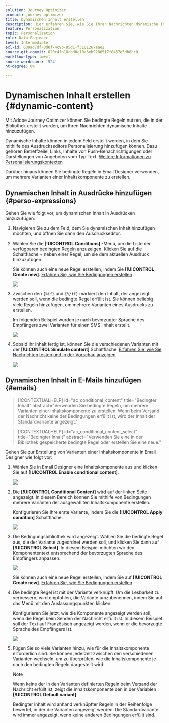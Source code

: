 ```yaml
---
solution: Journey Optimizer
product: journey optimizer
title: Dynamischen Inhalt erstellen
description: Hier erfahren Sie, wie Sie Ihren Nachrichten dynamische Inhalte hinzufügen können.
feature: Personalization
topic: Personalization
role: Data Engineer
level: Intermediate
exl-id: 639ad7df-0d0f-4c9b-95d1-f3101267aae2
source-git-commit: 020c4fb18cbd0c10a6eb92865f7f0457e5db8bc0
workflow-type: tm+mt
source-wordcount: '524'
ht-degree: 0%

---
```


# Dynamischen Inhalt erstellen {#dynamic-content}

Mit Adobe Journey Optimizer können Sie bedingte Regeln nutzen, die in der Bibliothek erstellt wurden, um Ihren Nachrichten dynamische Inhalte hinzuzufügen.

Dynamische Inhalte können in jedem Feld erstellt werden, in dem Sie mithilfe des Ausdruckseditors Personalisierung hinzufügen können. Dazu gehören Betreffzeile, Links, Inhalte von Push-Benachrichtigungen oder Darstellungen von Angeboten vom Typ Text. [Weitere Informationen zu Personalisierungskontexten](personalization-contexts.md)

Darüber hinaus können Sie bedingte Regeln in Email Designer verwenden, um mehrere Varianten einer Inhaltskomponente zu erstellen.

## Dynamischen Inhalt in Ausdrücke hinzufügen {#perso-expressions}

Gehen Sie wie folgt vor, um dynamischen Inhalt in Ausdrücken hinzuzufügen:

1. Navigieren Sie zu dem Feld, dem Sie dynamischen Inhalt hinzufügen möchten, und öffnen Sie dann den Ausdruckseditor.

1. Wählen Sie die **[!UICONTROL Conditions]** -Menü, um die Liste der verfügbaren bedingten Regeln anzuzeigen. Klicken Sie auf die Schaltfläche + neben einer Regel, um sie dem aktuellen Ausdruck hinzuzufügen.

   Sie können auch eine neue Regel erstellen, indem Sie **[!UICONTROL Create new]**. [Erfahren Sie, wie Sie Bedingungen erstellen](create-conditions.md)

   ![](assets/conditions-expression.png)

1. Zwischen den `{%if}` und `{%/if}` markiert den Inhalt, der angezeigt werden soll, wenn die bedingte Regel erfüllt ist. Sie können beliebig viele Regeln hinzufügen, um mehrere Varianten eines Ausdrucks zu erstellen.

   Im folgenden Beispiel wurden je nach bevorzugter Sprache des Empfängers zwei Varianten für einen SMS-Inhalt erstellt.

   ![](assets/conditions-language-sample.png)

1. Sobald Ihr Inhalt fertig ist, können Sie die verschiedenen Varianten mit der **[!UICONTROL Simulate content]** Schaltfläche. [Erfahren Sie, wie Sie Nachrichten testen und in der Vorschau anzeigen](../email/preview.md)

   ![](assets/conditions-preview.png)

## Dynamischen Inhalt in E-Mails hinzufügen {#emails}

>[!CONTEXTUALHELP]
>id="ac_conditional_content"
>title="Bedingter Inhalt"
>abstract="Verwenden Sie bedingte Regeln, um mehrere Varianten einer Inhaltskomponente zu erstellen. Wenn beim Versand der Nachricht keine der Bedingungen erfüllt ist, wird der Inhalt der Standardvariante angezeigt."

>[!CONTEXTUALHELP]
>id="ac_conditional_content_select"
>title="Bedingter Inhalt"
>abstract="Verwenden Sie eine in der Bibliothek gespeicherte bedingte Regel oder erstellen Sie eine neue."

Gehen Sie zur Erstellung von Varianten einer Inhaltskomponente in Email Designer wie folgt vor:

1. Wählen Sie in Email Designer eine Inhaltskomponente aus und klicken Sie auf **[!UICONTROL Enable conditional content]**.

   ![](assets/conditions-enable-conditional.png)

1. Die **[!UICONTROL Conditional Content]** wird auf der linken Seite angezeigt. In diesem Bereich können Sie mithilfe von Bedingungen mehrere Varianten der ausgewählten Inhaltskomponente erstellen.

   Konfigurieren Sie Ihre erste Variante, indem Sie die **[!UICONTROL Apply condition]** Schaltfläche.

   ![](assets/conditions-apply.png)

1. Die Bedingungsbibliothek wird angezeigt. Wählen Sie die bedingte Regel aus, die der Variante zugeordnet werden soll, und klicken Sie dann auf **[!UICONTROL Select]**. In diesem Beispiel möchten wir den Komponententext entsprechend der bevorzugten Sprache des Empfängers anpassen.

   ![](assets/conditions-select.png)

   Sie können auch eine neue Regel erstellen, indem Sie auf **[!UICONTROL Create new]**. [Erfahren Sie, wie Sie Bedingungen erstellen](create-conditions.md)

1. Die bedingte Regel ist mit der Variante verknüpft. Um die Lesbarkeit zu verbessern, wird empfohlen, die Variante umzubenennen, indem Sie auf das Menü mit den Auslassungspunkten klicken.

   Konfigurieren Sie jetzt, wie die Komponente angezeigt werden soll, wenn die Regel beim Senden der Nachricht erfüllt ist. In diesem Beispiel soll der Text auf Französisch angezeigt werden, wenn er die bevorzugte Sprache des Empfängers ist.

   ![](assets/conditions-design.png)

1. Fügen Sie so viele Varianten hinzu, wie für die Inhaltskomponente erforderlich sind. Sie können jederzeit zwischen den verschiedenen Varianten wechseln, um zu überprüfen, wie die Inhaltskomponente je nach den bedingten Regeln dargestellt wird.

   >[!NOTE]
   >Wenn keine der in den Varianten definierten Regeln beim Versand der Nachricht erfüllt ist, zeigt die Inhaltskomponente den in der Variablen **[!UICONTROL Default variant]**.
   >
   >Bedingter Inhalt wird anhand verknüpfter Regeln in der Reihenfolge bewertet, in der die Varianten angezeigt werden. Die Standardvariante wird immer angezeigt, wenn keine anderen Bedingungen erfüllt sind.
